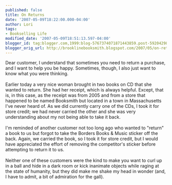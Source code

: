 ```yaml
---
published: false
title: On Returns
date: '2007-05-09T18:22:00.000-04:00'
author: Lori
tags:
- Bookselling Life
modified_date: '2007-05-09T18:51:13.597-04:00'
blogger_id: tag:blogger.com,1999:blog-5767374071871443859.post-5920429831934611788
blogger_orig_url: http://brooklinebooksmith.blogspot.com/2007/05/on-returns.html
---
```


Dear customer, I understand that sometimes you need to return a purchase, and I want to help you be happy. Sometimes, though, I also just want to know what you were thinking.<br /><br />Earlier today a very nice woman brought in two books on CD that she wanted to return. She had her receipt, which is always helpful. Except, that is, in this case, as the receipt was from 2005 and from a store that happened to be named Booksmith but located in a town in Massachusetts I've never heard of. As we did currently carry one of the CDs, I took it for store credit; we had never carried the other and she was very understanding about my not being able to take it back.<br /><br />I'm reminded of another customer not too long ago who wanted to "return" a book to us but forgot to take the Borders Books &amp; Music sticker off the back. Again, we carried the book, so I took it for store credit, but I would have appreciated the effort of removing the competitor's sticker before attempting to return it to us.<br /><br />Neither one of these customers were the kind to make you want to curl up in a ball and hide in a dark room or kick inanimate objects while raging at the state of humanity, but they did make me shake my head in wonder (and, I have to admit, a bit of admiration for the gall).